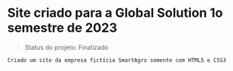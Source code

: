# Site criado para a Global Solution 1o semestre de 2023

> Status do projeto: Finalizado

```
Criado um site da empresa fictícia SmartAgro somente com HTML5 e CSS3
```
